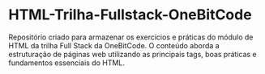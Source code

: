 # HTML-Trilha-Fullstack-OneBitCode
Repositório criado para armazenar os exercícios e práticas do módulo de HTML da trilha Full Stack da OneBitCode. O conteúdo aborda a estruturação de páginas web utilizando as principais tags, boas práticas e fundamentos essenciais do HTML.
